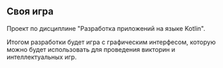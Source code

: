 ## Своя игра

Проект по дисциплине "Разработка приложений на языке Kotlin".

Итогом разработки будет игра с графическим интерфесом, которую можно будет использовать для проведения викторин и интеллектуальных игр.